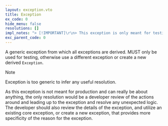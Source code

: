```yaml
---
layout: exception.vto
title: Exception
ex_code: 0
hide_menu: false
resolutions: []
impl_notes: "> [!IMPORTANT]\r\n> This exception is only meant for testing or development purposes, and should not be raised in production code.\r\n\r\nThe implementation of this exception is very straight-forward. For example purposes, we will use TypeScript.\r\n\r\nThe exception must have an exception message, which should provide a description of the reason the exception is being created.\r\n\r\n```ts\r\nconst exc = new Exception(\r\n  'I am simply testing a feature and need to throw something for now.'\r\n);\r\n\r\nthrow exc;\r\n```\r\n\r\nThe exception also accepts an optional exception data parameter, which accepts any key/value pair.\r\n\r\nA special key is the `cause` key identifying a previous exception. This is useful when you are unable to gracefully (silently) handle errors or exceptions from third-party code, and need to identify the actual cause of the exception, while presenting a more specific cause.\r\n\r\n```ts\r\ntry {\r\n  someThirdPartyThrow();\r\n} catch (e) {\r\n  const err = e as Error;\r\n\r\n  // ... Attempt to handle gracefully\r\n\r\n  if (err instanceof Error) {\r\n    const exc = new Exception(\r\n      'Unable to handled internal error.',\r\n      { cause: err }\r\n    );\r\n    \r\n    throw exc;\r\n  }\r\n}\r\n```"
exc_parent_code: 0
---
```

A generic exception from which all exceptions are derived. MUST only be used for testing, otherwise use a different exception or create a new derived `Exception`.

> [!NOTE]
> Exception is too generic to infer any useful resolution.

As this exception is not meant for production and can really be about anything, the only resolution would be a developer review of the actions around and leading up to the exception and resolve any unexpected logic. The developer should also review the details of the exception, and utilize an existing core exception, or create a new exception, that provides more specificity of the reason for the exception.
